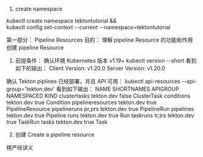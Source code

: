 1. create namespace

kubectl create namespace tektontutorial &&\
kubectl config set-context --current --namespace=tektontutorial


第一部分： Pipeline Resources
目的：
理解 pipeline Resource 的功能和作用
创建 pipeline Resource

1. 前提条件：
确认环境 Kubernetes 版本 v1.19+
kubectl version --short
看到如下的输出：
Client Version: v1.20.0
Server Version: v1.20.0

确认 Tekton piplines 已经部署，并且 API 可用：
kubectl api-resources --api-group='tekton.dev'
看到如下输出：
NAME                SHORTNAMES   APIGROUP     NAMESPACED   KIND
clustertasks                     tekton.dev   false        ClusterTask
conditions                       tekton.dev   true         Condition
pipelineresources                tekton.dev   true         PipelineResource
pipelineruns        pr,prs       tekton.dev   true         PipelineRun
pipelines                        tekton.dev   true         Pipeline
runs                             tekton.dev   true         Run
taskruns            tr,trs       tekton.dev   true         TaskRun
tasks                            tekton.dev   true         Task

2. 创建 Create a pipeline resource




楞严经讲义


